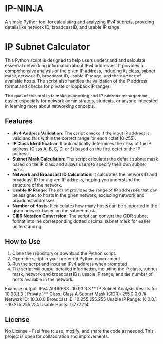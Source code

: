 # IP-NINJA
A simple Python tool for calculating and analyzing IPv4 subnets, providing details like network ID, broadcast ID, and usable IP range.
# IP Subnet Calculator

This Python script is designed to help users understand and calculate essential networking information about IPv4 addresses. It provides a comprehensive analysis of the given IP address, including its class, subnet mask, network ID, broadcast ID, usable IP range, and the number of available hosts. The script also handles the validation of the IP address format and checks for private or loopback IP ranges.

The goal of this tool is to make subnetting and IP address management easier, especially for network administrators, students, or anyone interested in learning more about networking concepts.

## Features

- **IPv4 Address Validation**: The script checks if the input IP address is valid and falls within the correct range for each octet (0-255).
- **IP Class Identification**: It automatically determines the class of the IP address (Class A, B, C, D, or E) based on the first octet of the IP address.
- **Subnet Mask Calculation**: The script calculates the default subnet mask based on the IP class and allows users to specify their own subnet mask.
- **Network and Broadcast ID Calculation**: It calculates the network ID and broadcast ID for a given IP address, helping you understand the structure of the network.
- **Usable IP Range**: The script provides the range of IP addresses that can be assigned to hosts in the given network, excluding network and broadcast addresses.
- **Number of Hosts**: It calculates how many hosts can be supported in the given network based on the subnet mask.
- **CIDR Notation Conversion**: The script can convert the CIDR subnet format into the corresponding dotted decimal subnet mask for easier understanding.

## How to Use

1. Clone the repository or download the Python script.
2. Open the script in your preferred Python environment.
3. Run the script and input an IPv4 address when prompted.
4. The script will output detailed information, including the IP class, subnet mask, network and broadcast IDs, usable IP range, and the number of hosts available in the network.

Example output:
IPv4 ADDRESS : 10.93.3.3
** IP Subnet Analysis Results for 10.93.3.3 ( Private )**
  Class:               Class A
  Subnet Mask (CIDR):  255.0.0.0 /8
  Network ID:          10.0.0.0
  Broadcast ID:        10.255.255.255
  Usable IP Range:     10.0.0.1 - 10.255.255.254
  Usable Hosts:        16777214

## License

No License - Feel free to use, modify, and share the code as needed. This project is open for collaboration and improvements.
